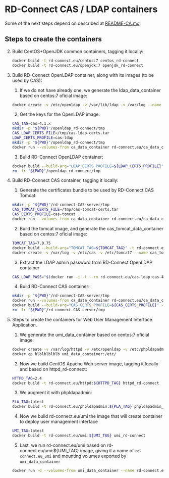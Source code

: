 RD-Connect CAS / LDAP containers
================================

Some of the next steps depend on described at [README-CA.md](README-CA.md).

Steps to create the containers
--------------------------------

2. Build CentOS+OpenJDK common containers, tagging it locally:

	```bash
	docker build -t rd-connect.eu/centos:7 centos_rd-connect
	docker build -t rd-connect.eu/openjdk:7 openjdk_rd-connect
	```
5. Build RD-Connect OpenLDAP container, along with its images (to be used by CAS):

	1. If we do not have already one, we generate the ldap_data_container based on centos:7 oficial image:
	
	```bash
	docker create -v /etc/openldap -v /var/lib/ldap -v /var/log --name ldap_data_container centos:7 /bin/true
	```
	
	2. Get the keys for the OpenLDAP image:
	
	```bash
	CAS_TAG=cas-4.1.x
	mkdir -p "${PWD}"/openldap_rd-connect/tmp
	CAS_LDAP_CERTS_FILE=/tmp/cas-ldap-certs.tar
	LDAP_CERTS_PROFILE=cas-ldap
	mkdir -p "${PWD}"/openldap_rd-connect/tmp
	docker run --volumes-from ca_data_container rd-connect.eu/ca_data_container "${LDAP_CERTS_PROFILE}" > "${PWD}"/openldap_rd-connect/"${CAS_LDAP_CERTS_FILE}"
	```
	
	3. Build RD-Connect OpenLDAP container:
	
	```bash
	docker build --build-arg="LDAP_CERTS_PROFILE=${LDAP_CERTS_PROFILE}" --build-arg="CAS_LDAP_CERTS_FILE=${CAS_LDAP_CERTS_FILE}" -t rd-connect.eu/cas-ldap:${CAS_TAG} openldap_rd-connect
	rm -fr "${PWD}"/openldap_rd-connect/tmp
	```
4. Build RD-Connect CAS container, tagging it locally:
	1. Generate the certificates bundle to be used by RD-Connect CAS Tomcat:
	```bash
	mkdir -p "${PWD}"/rd-connect-CAS-server/tmp
	CAS_TOMCAT_CERTS_FILE=/tmp/cas-tomcat-certs.tar
	CAS_CERTS_PROFILE=cas-tomcat
	docker run --volumes-from ca_data_container rd-connect.eu/ca_data_container "${CAS_CERTS_PROFILE}" > "${PWD}"/rd-connect-CAS-server/"${CAS_TOMCAT_CERTS_FILE}"
	```
	
	2. Build the tomcat image, and generate the cas_tomcat_data_container based on centos:7 oficial image:
	
	```bash
	TOMCAT_TAG=7.0.75
	docker build --build-arg="TOMCAT_TAG=${TOMCAT_TAG}" -t rd-connect.eu/tomcat:${TOMCAT_TAG} -t rd-connect.eu/tomcat:7 tomcat_rd-connect
	docker create -v /var/log -v /etc/cas -v /etc/tomcat7 --name cas_tomcat_data_container centos:7 /bin/true
	```
	
	3. Extract the LDAP admin password from RD-Connect OpenLDAP container
	
	```bash
	CAS_LDAP_PASS="$(docker run -i -t --rm rd-connect.eu/cas-ldap:cas-4.1.x grep '^domainPass' /etc/openldap/for_sysadmin.txt | cut -f 2 -d =)"
	```
	
	4. Build RD-Connect CAS container:

	```bash
	mkdir -p "${PWD}"/rd-connect-CAS-server/tmp
	docker run --volumes-from ca_data_container rd-connect.eu/ca_data_container "${CAS_CERTS_PROFILE}" > "${PWD}"/rd-connect-CAS-server/"${CAS_TOMCAT_CERTS_FILE}"
	docker build --build-arg="CAS_CERTS_PROFILE=${CAS_CERTS_PROFILE}" --build-arg="CAS_TOMCAT_CERTS_FILE=${CAS_TOMCAT_CERTS_FILE}" --build-arg="CAS_LDAP_PASS=${CAS_LDAP_PASS}" --build-arg="CAS_RELEASE=${CAS_TAG}" -t rd-connect.eu/rdconnect_cas:${CAS_TAG} rd-connect-CAS-server
	rm -fr "${PWD}"/rd-connect-CAS-server/tmp
	```


6. Steps to create the containers for Web User Management Interface Application.
	1. We generate the umi_data_container based on centos:7 oficial image:
	
	```bash
	docker create -v /var/log/httpd -v /etc/openldap -v /etc/phpldapadmin --name umi_data_container centos:7 /bin/true
	docker cp blblblblblb umi_data_container:/etc/
	```
	
	2. Now we build CentOS Apache Web server image, tagging it locally and based on httpd_rd-connect:

	```bash
	HTTPD_TAG=2.4
	docker build -t rd-connect.eu/httpd:${HTTPD_TAG} httpd_rd-connect
	```
	
	3. We augment it with phpldapadmin:
	
	```bash
	PLA_TAG=latest
	docker build -t rd-connect.eu/phpldapadmin:${PLA_TAG} phpldapadmin_rd-connect
	```
	
	4. Now we build rd-connect.eu/umi the image that will create container to deploy user management interface
	
	```bash
	UMI_TAG=latest
	docker build -t rd-connect.eu/umi:${UMI_TAG} umi_rd-connect
	```
	
	5. Last, we run rd-connect.eu/umi based on rd-connect.eu/umi:${UMI_TAG} image, giving it a name of `rd-connect.eu_umi` and mounting volumes exported by `umi_data_container`
	
	```bash
	docker run -d --volumes-from umi_data_container --name rd-connect.eu_umi rd-connect.eu/umi:${UMI_TAG}
	```
